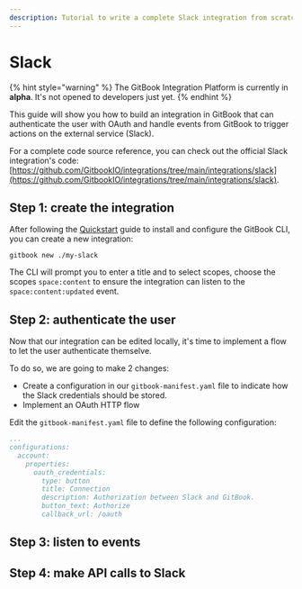 ```yaml
---
description: Tutorial to write a complete Slack integration from scratch.
---
```


# Slack

{% hint style="warning" %}
The GitBook Integration Platform is currently in **alpha**. It's not opened to developers just yet.
{% endhint %}

This guide will show you how to build an integration in GitBook that can authenticate the user with OAuth and handle events from GitBook to trigger actions on the external service (Slack).

For a complete code source reference, you can check out the official Slack integration's code: [https://github.com/GitbookIO/integrations/tree/main/integrations/slack](https://github.com/GitbookIO/integrations/tree/main/integrations/slack).

## Step 1: create the integration

After following the [Quickstart](../../quickstart.md) guide to install and configure the GitBook CLI, you can create a new integration:

```
gitbook new ./my-slack
```

The CLI will prompt you to enter a title and to select scopes, choose the scopes `space:content` to ensure the integration can listen to the `space:content:updated` event.

## Step 2: authenticate the user

Now that our integration can be edited locally, it's time to implement a flow to let the user authenticate themselve.

To do so, we are going to make 2 changes:

* Create a configuration in our `gitbook-manifest.yaml` file to indicate how the Slack credentials should be stored.
* Implement an OAuth HTTP flow

Edit the `gitbook-manifest.yaml` file to define the following configuration:

```yaml
...
configurations:
  account:
    properties:
      oauth_credentials:
        type: button
        title: Connection
        description: Authorization between Slack and GitBook.
        button_text: Authorize
        callback_url: /oauth
```

## Step 3: listen to events

## Step 4: make API calls to Slack
